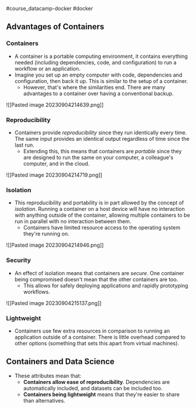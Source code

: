 #course_datacamp-docker #docker

## Advantages of Containers
### Containers

- A container is a portable computing environment, it contains everything needed (including dependencies, code, and configuration) to run a workflow or an application.
- Imagine you set up an empty computer with code, dependencies and configuration, then back it up. This is similar to the setup of a container.
    - However, that's where the similarities end. There are many advantages to a container over having a conventional backup.

![[Pasted image 20230904214639.png]]

### Reproducibility

- Containers provide *reproducibility* since they run identically every time. The same input provides an identical output regardless of time since the last run.
    - Extending this, this means that containers are *portable* since they are designed to run the same on your computer, a colleague's computer, and in the cloud.

![[Pasted image 20230904214719.png]]

### Isolation

- This reproducibility and portability is in part allowed by the concept of *isolation*. Running a container on a host device will have no interaction with anything outside of the container, allowing multiple containers to be run in parallel with no interaction between them.
    - Containers have limited resource access to the operating system they're running on.

![[Pasted image 20230904214946.png]]

### Security

- An effect of isolation means that containers are *secure*. One container being compromised doesn't mean that the other containers are too.
    - This allows for safely deploying applications and rapidly prototyping workflows.

![[Pasted image 20230904215137.png]]

### Lightweight

- Containers use few extra resources in comparison to running an application outside of a container. There is little overhead compared to other options (something that sets this apart from virtual machines).

## Containers and Data Science

- These attributes mean that:
    - **Containers allow ease of reproducibility**. Dependencies are automatically included, and datasets can be included too.
    - **Containers being lightweight** means that they're easier to share than alternatives.
